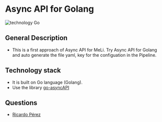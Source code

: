 # Async API for Golang

![technology Go](https://img.shields.io/badge/technology-go-blue.svg)

## General Description

- This is a first approach of Async API for MeLi. Try Async API for Golang and auto generate the file yaml, key for the configuation in the Pipeline.

## Technology stack
- It is built on Go language (Golang).
- Use the library [go-asyncAPI](https://github.com/swaggest/go-asyncapi)


## Questions
* [Ricardo Pérez](mailto:ricardo.perez@mercadolibre.com.co)
